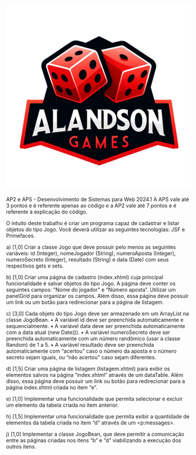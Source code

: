 ![images/logo.png](https://github.com/hudjinn/WebAv2/blob/main/src/main/webapp/resources/images/AlandsonGames.webp)

AP2 e APS - Desenvolvimento de Sistemas para Web 2024.1
A APS vale até 3 pontos e é referente apenas ao código e a AP2 vale até 7 pontos e é referente à
explicação do código.

O intuito deste trabalho é criar um programa capaz de cadastrar e listar objetos do tipo Jogo. Você
deverá utilizar as seguintes tecnologias: JSF e Primefaces.

a) [1,0] Criar a classe Jogo que deve possuir pelo menos as seguintes variáveis: id (Integer),
nomeJogador (String), numeroAposta (Integer), numeroSecreto (Integer), resultado (String) e data
(Date) com seus respectivos gets e sets.

b) [1,0] Criar uma página de cadastro (index.xhtml) cuja principal funcionalidade é salvar objetos do
tipo Jogo. A página deve conter os seguintes campos: “Nome do jogador” e “Número aposta”.
Utilizar um panelGrid para organizar os campos. Além disso, essa página deve possuir um link ou um
botão para redirecionar para a página de listagem.

c) [3,0] Cada objeto do tipo Jogo deve ser armazenado em um ArrayList na classe JogoBean.
• A variável id deve ser preenchida automaticamente e sequencialmente.
• A variável data deve ser preenchida automaticamente com a data atual (new Date()).
• A variável numeroSecreto deve ser preenchida automaticamente com um número
randômico (usar a classe Random) de 1 a 5.
• A variável resultado deve ser preenchida automaticamente com “acertou” caso o
número da aposta e o número secreto sejam iguais, ou “não acertou” caso sejam
diferentes.

d) [1,5] Criar uma página de listagem (listagem.xhtml) para exibir os elementos salvos na página
“index.xhtml” através de um dataTable. Além disso, essa página deve possuir um link ou botão para
redirecionar para a página index.xhtml criada no item “e”.

e) [1,0] Implementar uma funcionalidade que permita selecionar e excluir um elemento da tabela
criada no item anterior.

h) [1,5] Implementar uma funcionalidade que permita exibir a quantidade de elementos da tabela
criada no item “d” através de um <p:messages>.

j) [1,0] Implementar a classe JogoBean, que deve permitir a comunicação entre as páginas criadas
nos itens “b” e “d” viabilizando a execução dos outros itens. 
